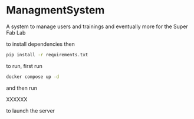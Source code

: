 # ManagmentSystem
A system to manage users and trainings and eventually more for the Super Fab Lab


to install dependencies
then 

```bash
pip install -r requirements.txt
```

to run, first run 

```bash
docker compose up -d
```

and then run 

XXXXXX

to launch the server